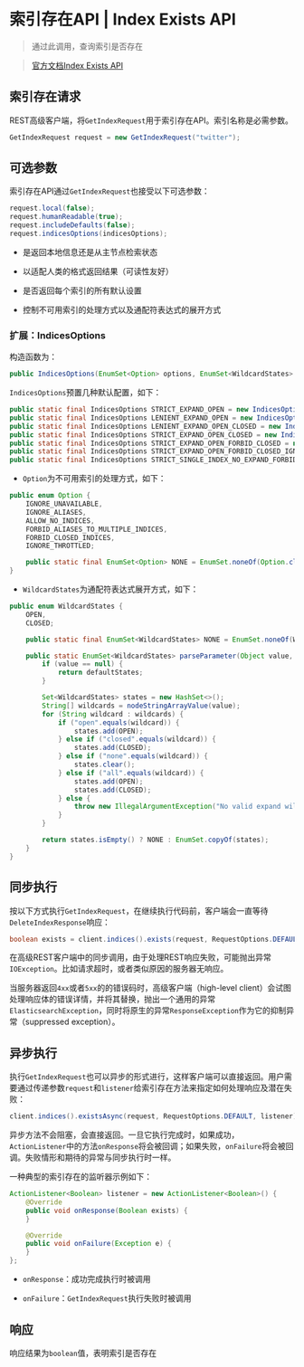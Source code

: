 # 索引存在API | Index Exists API

> 通过此调用，查询索引是否存在

> [官方文档Index Exists API](https://www.elastic.co/guide/en/elasticsearch/client/java-rest/current/java-rest-high-indices-exists.html)

## 索引存在请求

REST高级客户端，将`GetIndexRequest`用于索引存在API。索引名称是必需参数。

```java
GetIndexRequest request = new GetIndexRequest("twitter");
```

## 可选参数

索引存在API通过`GetIndexRequest`也接受以下可选参数：

```java
request.local(false);
request.humanReadable(true);
request.includeDefaults(false);
request.indicesOptions(indicesOptions);
```

- 是返回本地信息还是从主节点检索状态

- 以适配人类的格式返回结果（可读性友好）

- 是否返回每个索引的所有默认设置

- 控制不可用索引的处理方式以及通配符表达式的展开方式

### 扩展：IndicesOptions

构造函数为：

```java
public IndicesOptions(EnumSet<Option> options, EnumSet<WildcardStates> expandWildcards)
```

`IndicesOptions`预置几种默认配置，如下：

```java
public static final IndicesOptions STRICT_EXPAND_OPEN = new IndicesOptions(EnumSet.of(Option.ALLOW_NO_INDICES), EnumSet.of(WildcardStates.OPEN));
public static final IndicesOptions LENIENT_EXPAND_OPEN = new IndicesOptions(EnumSet.of(Option.ALLOW_NO_INDICES, Option.IGNORE_UNAVAILABLE), EnumSet.of(WildcardStates.OPEN));
public static final IndicesOptions LENIENT_EXPAND_OPEN_CLOSED = new IndicesOptions(EnumSet.of(Option.ALLOW_NO_INDICES, Option.IGNORE_UNAVAILABLE), EnumSet.of(WildcardStates.OPEN, WildcardStates.CLOSED));
public static final IndicesOptions STRICT_EXPAND_OPEN_CLOSED = new IndicesOptions(EnumSet.of(Option.ALLOW_NO_INDICES), EnumSet.of(WildcardStates.OPEN, WildcardStates.CLOSED));
public static final IndicesOptions STRICT_EXPAND_OPEN_FORBID_CLOSED = new IndicesOptions(EnumSet.of(Option.ALLOW_NO_INDICES, Option.FORBID_CLOSED_INDICES), EnumSet.of(WildcardStates.OPEN));
public static final IndicesOptions STRICT_EXPAND_OPEN_FORBID_CLOSED_IGNORE_THROTTLED = new IndicesOptions(EnumSet.of(Option.ALLOW_NO_INDICES, Option.FORBID_CLOSED_INDICES, Option.IGNORE_THROTTLED), EnumSet.of(WildcardStates.OPEN));
public static final IndicesOptions STRICT_SINGLE_INDEX_NO_EXPAND_FORBID_CLOSED = new IndicesOptions(EnumSet.of(Option.FORBID_ALIASES_TO_MULTIPLE_INDICES, Option.FORBID_CLOSED_INDICES), EnumSet.noneOf(WildcardStates.class));
```

- `Option`为不可用索引的处理方式，如下：

```java
public enum Option {
    IGNORE_UNAVAILABLE,
    IGNORE_ALIASES,
    ALLOW_NO_INDICES,
    FORBID_ALIASES_TO_MULTIPLE_INDICES,
    FORBID_CLOSED_INDICES,
    IGNORE_THROTTLED;

    public static final EnumSet<Option> NONE = EnumSet.noneOf(Option.class);
}
```

- `WildcardStates`为通配符表达式展开方式，如下：

```java
public enum WildcardStates {
    OPEN,
    CLOSED;

    public static final EnumSet<WildcardStates> NONE = EnumSet.noneOf(WildcardStates.class);

    public static EnumSet<WildcardStates> parseParameter(Object value, EnumSet<WildcardStates> defaultStates) {
        if (value == null) {
            return defaultStates;
        }

        Set<WildcardStates> states = new HashSet<>();
        String[] wildcards = nodeStringArrayValue(value);
        for (String wildcard : wildcards) {
            if ("open".equals(wildcard)) {
                states.add(OPEN);
            } else if ("closed".equals(wildcard)) {
                states.add(CLOSED);
            } else if ("none".equals(wildcard)) {
                states.clear();
            } else if ("all".equals(wildcard)) {
                states.add(OPEN);
                states.add(CLOSED);
            } else {
                throw new IllegalArgumentException("No valid expand wildcard value [" + wildcard + "]");
            }
        }

        return states.isEmpty() ? NONE : EnumSet.copyOf(states);
    }
}
```

## 同步执行

按以下方式执行`GetIndexRequest`，在继续执行代码前，客户端会一直等待`DeleteIndexResponse`响应：

```java
boolean exists = client.indices().exists(request, RequestOptions.DEFAULT);
```

在高级REST客户端中的同步调用，由于处理REST响应失败，可能抛出异常`IOException`。比如请求超时，或者类似原因的服务器无响应。

当服务器返回`4xx`或者`5xx`的的错误码时，高级客户端（high-level client）会试图处理响应体的错误详情，并将其替换，抛出一个通用的异常`ElasticsearchException`，同时将原生的异常`ResponseException`作为它的抑制异常（suppressed exception）。

## 异步执行

执行`GetIndexRequest`也可以异步的形式进行，这样客户端可以直接返回。用户需要通过传递参数`request`和`listener`给索引存在方法来指定如何处理响应及潜在失败：

```java
client.indices().existsAsync(request, RequestOptions.DEFAULT, listener);
```

异步方法不会阻塞，会直接返回。一旦它执行完成时，如果成功，`ActionListener`中的方法`onResponse`将会被回调；如果失败，`onFailure`将会被回调。失败情形和期待的异常与同步执行时一样。

一种典型的索引存在的监听器示例如下：

```java
ActionListener<Boolean> listener = new ActionListener<Boolean>() {
    @Override
    public void onResponse(Boolean exists) {
    }

    @Override
    public void onFailure(Exception e) {
    }
};
```

- `onResponse`：成功完成执行时被调用

- `onFailure`：`GetIndexRequest`执行失败时被调用

## 响应

响应结果为`boolean`值，表明索引是否存在
